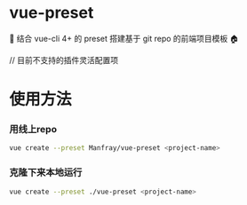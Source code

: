 # vue-preset
🚀 结合 vue-cli 4+ 的 preset 搭建基于 git repo 的前端项目模板 🏠

// 目前不支持的插件灵活配置项

# 使用方法
### 用线上repo
```sh
vue create --preset Manfray/vue-preset <project-name>
```
### 克隆下来本地运行
```sh
vue create --preset ./vue-preset <project-name>
```